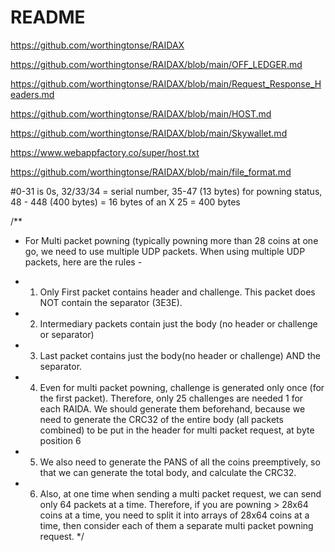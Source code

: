 #  README

https://github.com/worthingtonse/RAIDAX

https://github.com/worthingtonse/RAIDAX/blob/main/OFF_LEDGER.md

https://github.com/worthingtonse/RAIDAX/blob/main/Request_Response_Headers.md

https://github.com/worthingtonse/RAIDAX/blob/main/HOST.md

https://github.com/worthingtonse/RAIDAX/blob/main/Skywallet.md

https://www.webappfactory.co/super/host.txt

https://github.com/worthingtonse/RAIDAX/blob/main/file_format.md

#0-31 is 0s, 32/33/34 = serial number, 35-47 (13 bytes) for powning status, 48 - 448 (400 bytes) = 16 bytes of an X 25 = 400 bytes



/**
* For Multi packet powning (typically powning more than 28 coins at one go, we need to use multiple UDP packets. When using multiple UDP packets, here are the rules -

* 1. Only First packet contains header and challenge. This packet does NOT contain the separator (3E3E).

* 2. Intermediary packets contain just the body (no header or challenge or separator)

* 3. Last packet contains just the body(no header or challenge) AND the separator.

* 4. Even for multi packet powning, challenge is generated only once (for the first packet). Therefore, only 25 challenges are needed 1 for each RAIDA. We should generate them beforehand, because we need to generate the CRC32 of the entire body (all packets combined) to be put in the header for multi packet request, at byte position 6

* 5. We also need to generate the PANS of all the coins preemptively, so that we can generate the total body, and calculate the CRC32.

* 6. Also, at one time when sending a multi packet request, we can send only 64 packets at a time. Therefore, if you are powning > 28x64 coins at a time, you need to split it into arrays of 28x64 coins at a time, then consider each of them a separate multi packet powning request.
*/
